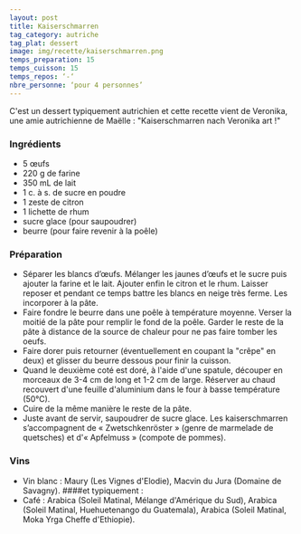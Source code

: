 ```yaml
---
layout: post
title: Kaiserschmarren
tag_category: autriche
tag_plat: dessert
image: img/recette/kaiserschmarren.png
temps_preparation: 15
temps_cuisson: 15
temps_repos: ‘-‘
nbre_personne: ‘pour 4 personnes’
---
```

C'est un dessert typiquement autrichien et cette recette vient de Veronika, une amie autrichienne de Maëlle : "Kaiserschmarren nach Veronika art !"

### Ingrédients
* 5 œufs
* 220 g de farine
* 350 mL de lait
* 1 c. à s. de sucre en poudre
* 1 zeste de citron
* 1 lichette de rhum
* sucre glace (pour saupoudrer)
* beurre (pour faire revenir à la poêle)


### Préparation
* Séparer les blancs d’œufs. Mélanger les jaunes d’œufs et le sucre puis ajouter la farine et le lait. Ajouter enfin le citron et le rhum. Laisser reposer et pendant ce temps battre les blancs en neige très ferme. Les incorporer à la pâte.
* Faire fondre le beurre dans une poêle à température moyenne. Verser la moitié de la pâte pour remplir le fond de la poêle. Garder le reste de la pâte à distance de la source de chaleur pour ne pas faire tomber les oeufs.
* Faire dorer puis retourner (éventuellement en coupant la "crêpe" en deux) et glisser du beurre dessous pour finir la cuisson.
* Quand le deuxième coté est doré, à l'aide d'une spatule, découper en morceaux de 3-4 cm de long et 1-2 cm de large. Réserver au chaud recouvert d'une feuille d'aluminium dans le four à basse température (50°C).
* Cuire de la même manière le reste de la pâte.
* Juste avant de servir, saupoudrer de sucre glace. Les kaiserschmarren s’accompagnent de « Zwetschkenröster » (genre de marmelade de quetsches) et d'« Apfelmuss » (compote de pommes).


### Vins
* Vin blanc : Maury (Les Vignes d'Elodie), Macvin du Jura (Domaine de Savagny).
####et typiquement :
* Café : Arabica (Soleil Matinal, Mélange d'Amérique du Sud), Arabica (Soleil Matinal, Huehuetenango du Guatemala), Arabica (Soleil Matinal, Moka Yrga Cheffe d'Ethiopie).
